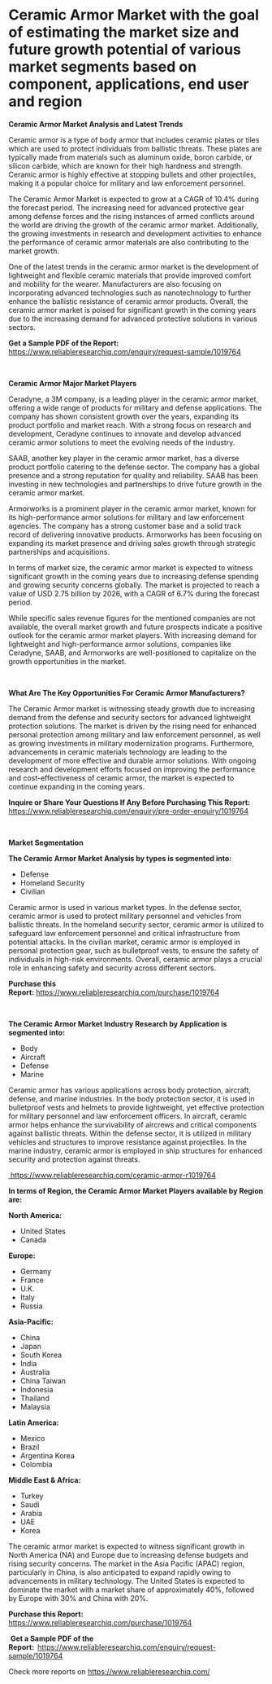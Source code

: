 <p><h1>Ceramic Armor Market with the goal of estimating the market size and future growth potential of various market segments based on component, applications, end user and region</h1></p><p><strong>Ceramic Armor Market Analysis and Latest Trends</strong></p>
<p><p>Ceramic armor is a type of body armor that includes ceramic plates or tiles which are used to protect individuals from ballistic threats. These plates are typically made from materials such as aluminum oxide, boron carbide, or silicon carbide, which are known for their high hardness and strength. Ceramic armor is highly effective at stopping bullets and other projectiles, making it a popular choice for military and law enforcement personnel.</p><p>The Ceramic Armor Market is expected to grow at a CAGR of 10.4% during the forecast period. The increasing need for advanced protective gear among defense forces and the rising instances of armed conflicts around the world are driving the growth of the ceramic armor market. Additionally, the growing investments in research and development activities to enhance the performance of ceramic armor materials are also contributing to the market growth.</p><p>One of the latest trends in the ceramic armor market is the development of lightweight and flexible ceramic materials that provide improved comfort and mobility for the wearer. Manufacturers are also focusing on incorporating advanced technologies such as nanotechnology to further enhance the ballistic resistance of ceramic armor products. Overall, the ceramic armor market is poised for significant growth in the coming years due to the increasing demand for advanced protective solutions in various sectors.</p></p>
<p><strong>Get a Sample PDF of the Report:&nbsp;</strong> <a href="https://www.reliableresearchiq.com/enquiry/request-sample/1019764">https://www.reliableresearchiq.com/enquiry/request-sample/1019764</a></p>
<p>&nbsp;</p>
<p><strong>Ceramic Armor Major Market Players</strong></p>
<p><p>Ceradyne, a 3M company, is a leading player in the ceramic armor market, offering a wide range of products for military and defense applications. The company has shown consistent growth over the years, expanding its product portfolio and market reach. With a strong focus on research and development, Ceradyne continues to innovate and develop advanced ceramic armor solutions to meet the evolving needs of the industry.</p><p>SAAB, another key player in the ceramic armor market, has a diverse product portfolio catering to the defense sector. The company has a global presence and a strong reputation for quality and reliability. SAAB has been investing in new technologies and partnerships to drive future growth in the ceramic armor market.</p><p>Armorworks is a prominent player in the ceramic armor market, known for its high-performance armor solutions for military and law enforcement agencies. The company has a strong customer base and a solid track record of delivering innovative products. Armorworks has been focusing on expanding its market presence and driving sales growth through strategic partnerships and acquisitions.</p><p>In terms of market size, the ceramic armor market is expected to witness significant growth in the coming years due to increasing defense spending and growing security concerns globally. The market is projected to reach a value of USD 2.75 billion by 2026, with a CAGR of 6.7% during the forecast period.</p><p>While specific sales revenue figures for the mentioned companies are not available, the overall market growth and future prospects indicate a positive outlook for the ceramic armor market players. With increasing demand for lightweight and high-performance armor solutions, companies like Ceradyne, SAAB, and Armorworks are well-positioned to capitalize on the growth opportunities in the market.</p></p>
<p>&nbsp;</p>
<p><strong>What Are The Key Opportunities For Ceramic Armor Manufacturers?</strong></p>
<p><p>The Ceramic Armor market is witnessing steady growth due to increasing demand from the defense and security sectors for advanced lightweight protection solutions. The market is driven by the rising need for enhanced personal protection among military and law enforcement personnel, as well as growing investments in military modernization programs. Furthermore, advancements in ceramic materials technology are leading to the development of more effective and durable armor solutions. With ongoing research and development efforts focused on improving the performance and cost-effectiveness of ceramic armor, the market is expected to continue expanding in the coming years.</p></p>
<p><strong>Inquire or Share Your Questions If Any Before Purchasing This Report:</strong> <a href="https://www.reliableresearchiq.com/enquiry/pre-order-enquiry/1019764">https://www.reliableresearchiq.com/enquiry/pre-order-enquiry/1019764</a></p>
<p>&nbsp;</p>
<p><strong>Market Segmentation</strong></p>
<p><strong>The Ceramic Armor Market Analysis by types is segmented into:</strong></p>
<p><ul><li>Defense</li><li>Homeland Security</li><li>Civilian</li></ul></p>
<p><p>Ceramic armor is used in various market types. In the defense sector, ceramic armor is used to protect military personnel and vehicles from ballistic threats. In the homeland security sector, ceramic armor is utilized to safeguard law enforcement personnel and critical infrastructure from potential attacks. In the civilian market, ceramic armor is employed in personal protection gear, such as bulletproof vests, to ensure the safety of individuals in high-risk environments. Overall, ceramic armor plays a crucial role in enhancing safety and security across different sectors.</p></p>
<p><strong>Purchase this Report:&nbsp;</strong><a href="https://www.reliableresearchiq.com/purchase/1019764">https://www.reliableresearchiq.com/purchase/1019764</a></p>
<p>&nbsp;</p>
<p><strong>The Ceramic Armor Market Industry Research by Application is segmented into:</strong></p>
<p><ul><li>Body</li><li>Aircraft</li><li>Defense</li><li>Marine</li></ul></p>
<p><p>Ceramic armor has various applications across body protection, aircraft, defense, and marine industries. In the body protection sector, it is used in bulletproof vests and helmets to provide lightweight, yet effective protection for military personnel and law enforcement officers. In aircraft, ceramic armor helps enhance the survivability of aircrews and critical components against ballistic threats. Within the defense sector, it is utilized in military vehicles and structures to improve resistance against projectiles. In the marine industry, ceramic armor is employed in ship structures for enhanced security and protection against threats.</p></p>
<p><a href="https://www.reliableresearchiq.com/ceramic-armor-r1019764">&nbsp;https://www.reliableresearchiq.com/ceramic-armor-r1019764</a></p>
<p><strong>In terms of Region, the Ceramic Armor Market Players available by Region are:</strong></p>
<p>
    <p> <strong> North America: </strong>
        <ul>
            <li>United States</li>
            <li>Canada</li>
        </ul>
        </p> 
    <p> <strong> Europe: </strong>
        <ul>
            <li>Germany</li>
            <li>France</li>
            <li>U.K.</li>
            <li>Italy</li>
            <li>Russia</li>
        </ul>
        </p> 
    <p> <strong> Asia-Pacific: </strong>
        <ul>
            <li>China</li>
            <li>Japan</li>
            <li>South Korea</li>
            <li>India</li>
            <li>Australia</li>
            <li>China Taiwan</li>
            <li>Indonesia</li>
            <li>Thailand</li>
            <li>Malaysia</li>
        </ul>
        </p> 
    <p> <strong> Latin America: </strong>
        <ul>
            <li>Mexico</li>
            <li>Brazil</li>
            <li>Argentina Korea</li>
            <li>Colombia</li>
        </ul>
        </p> 
    <p> <strong> Middle East & Africa: </strong>
        <ul>
            <li>Turkey</li>
            <li>Saudi</li>
            <li>Arabia</li>
            <li>UAE</li>
            <li>Korea</li>
        </ul>
    </p>
    </p>
<p><p>The ceramic armor market is expected to witness significant growth in North America (NA) and Europe due to increasing defense budgets and rising security concerns. The market in the Asia Pacific (APAC) region, particularly in China, is also anticipated to expand rapidly owing to advancements in military technology. The United States is expected to dominate the market with a market share of approximately 40%, followed by Europe with 30% and China with 20%.</p></p>
<p><strong>Purchase this Report: </strong><a href="https://www.reliableresearchiq.com/purchase/1019764">https://www.reliableresearchiq.com/purchase/1019764</a></p>
<p>&nbsp;<strong>Get a Sample PDF of the Report:&nbsp;&nbsp;</strong><a href="https://www.reliableresearchiq.com/enquiry/request-sample/1019764">https://www.reliableresearchiq.com/enquiry/request-sample/1019764</a></p>
<p><strong></strong></p>
<p>Check more reports on <a href="https://www.reliableresearchiq.com/">https://www.reliableresearchiq.com/</a></p>